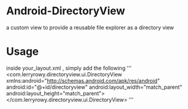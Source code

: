 Android-DirectoryView
=====================

a custom view to provide a reusable file explorer as a directory view

Usage
==================
inside your_layout.xml , simply add the following
'''
<com.lerryrowy.directoryview.ui.DirectoryView xmlns:android="http://schemas.android.com/apk/res/android"
    android:id="@+id/directoryview"
    android:layout_width="match_parent"
    android:layout_height="match_parent">
</com.lerryrowy.directoryview.ui.DirectoryView>
'''
